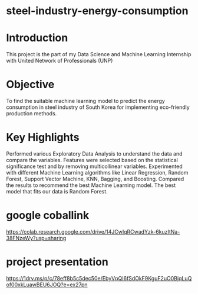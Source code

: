 # steel-industry-energy-consumption
# Introduction
This project is the part of my Data Science and Machine Learning Internship with United Network of Professionals (UNP)
# Objective
To find the suitable machine learning model to predict the energy consumption in steel industry of South Korea for implementing eco-friendly production methods.
# Key Highlights
Performed various Exploratory Data Analysis to understand the data and compare the variables.
Features were selected based on the statistical significance test and by removing multicollinear variables. 
Experimented with different Machine Learning algorithms like Linear Regression, Random Forest, Support Vector Machine, KNN, Bagging, and Boosting. 
Compared the results to recommend the best Machine Learning model. The best model that fits our data is Random Forest.
# google coballink
https://colab.research.google.com/drive/14JCwIqRCwadYzk-6kuzItNa-38FNzeWy?usp=sharing
# project presentation
https://1drv.ms/p/c/78eff8b5c5dec50e/EbyVpQI6fSdOkF9KguF2uO0BjqLuQof00xkLuawBEU6JOQ?e=ex27pn
